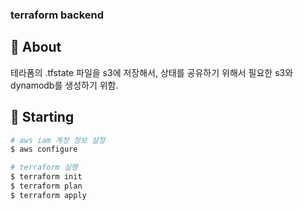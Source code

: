 ### terraform backend

## :dart: About

테라폼의 .tfstate 파일을 s3에 저장해서, 상태를 공유하기 위해서 필요한 s3와 dynamodb를 생성하기 위함.

## :checkered_flag: Starting

```bash
# aws iam 계정 정보 설정
$ aws configure

# terraform 실행
$ terraform init
$ terraform plan
$ terraform apply
```
